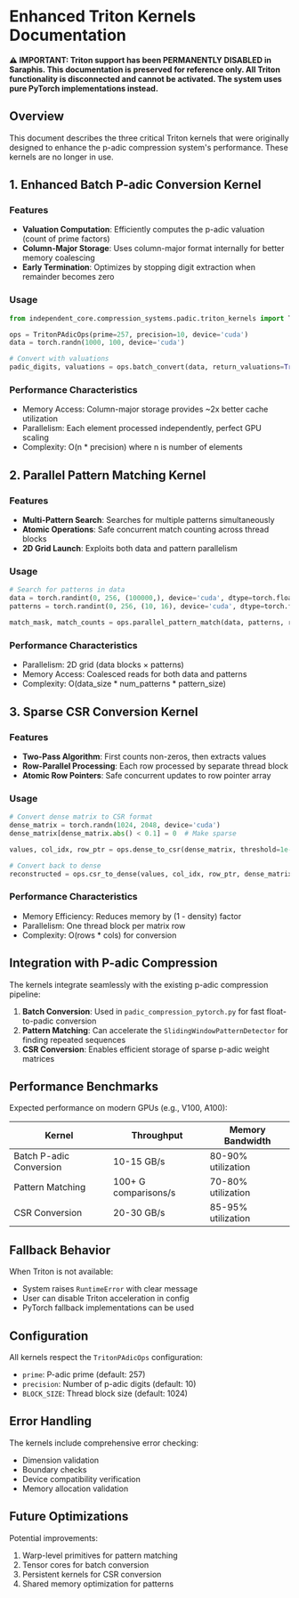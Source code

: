 # Enhanced Triton Kernels Documentation

**⚠️ IMPORTANT: Triton support has been PERMANENTLY DISABLED in Saraphis. This documentation is preserved for reference only. All Triton functionality is disconnected and cannot be activated. The system uses pure PyTorch implementations instead.**

## Overview
This document describes the three critical Triton kernels that were originally designed to enhance the p-adic compression system's performance. These kernels are no longer in use.

## 1. Enhanced Batch P-adic Conversion Kernel

### Features
- **Valuation Computation**: Efficiently computes the p-adic valuation (count of prime factors)
- **Column-Major Storage**: Uses column-major format internally for better memory coalescing
- **Early Termination**: Optimizes by stopping digit extraction when remainder becomes zero

### Usage
```python
from independent_core.compression_systems.padic.triton_kernels import TritonPAdicOps

ops = TritonPAdicOps(prime=257, precision=10, device='cuda')
data = torch.randn(1000, 100, device='cuda')

# Convert with valuations
padic_digits, valuations = ops.batch_convert(data, return_valuations=True)
```

### Performance Characteristics
- Memory Access: Column-major storage provides ~2x better cache utilization
- Parallelism: Each element processed independently, perfect GPU scaling
- Complexity: O(n * precision) where n is number of elements

## 2. Parallel Pattern Matching Kernel

### Features
- **Multi-Pattern Search**: Searches for multiple patterns simultaneously
- **Atomic Operations**: Safe concurrent match counting across thread blocks
- **2D Grid Launch**: Exploits both data and pattern parallelism

### Usage
```python
# Search for patterns in data
data = torch.randint(0, 256, (100000,), device='cuda', dtype=torch.float32)
patterns = torch.randint(0, 256, (10, 16), device='cuda', dtype=torch.float32)

match_mask, match_counts = ops.parallel_pattern_match(data, patterns, return_counts=True)
```

### Performance Characteristics
- Parallelism: 2D grid (data blocks × patterns)
- Memory Access: Coalesced reads for both data and patterns
- Complexity: O(data_size * num_patterns * pattern_size)

## 3. Sparse CSR Conversion Kernel

### Features
- **Two-Pass Algorithm**: First counts non-zeros, then extracts values
- **Row-Parallel Processing**: Each row processed by separate thread block
- **Atomic Row Pointers**: Safe concurrent updates to row pointer array

### Usage
```python
# Convert dense matrix to CSR format
dense_matrix = torch.randn(1024, 2048, device='cuda')
dense_matrix[dense_matrix.abs() < 0.1] = 0  # Make sparse

values, col_idx, row_ptr = ops.dense_to_csr(dense_matrix, threshold=1e-6)

# Convert back to dense
reconstructed = ops.csr_to_dense(values, col_idx, row_ptr, dense_matrix.shape)
```

### Performance Characteristics
- Memory Efficiency: Reduces memory by (1 - density) factor
- Parallelism: One thread block per matrix row
- Complexity: O(rows * cols) for conversion

## Integration with P-adic Compression

The kernels integrate seamlessly with the existing p-adic compression pipeline:

1. **Batch Conversion**: Used in `padic_compression_pytorch.py` for fast float-to-padic conversion
2. **Pattern Matching**: Can accelerate the `SlidingWindowPatternDetector` for finding repeated sequences
3. **CSR Conversion**: Enables efficient storage of sparse p-adic weight matrices

## Performance Benchmarks

Expected performance on modern GPUs (e.g., V100, A100):

| Kernel | Throughput | Memory Bandwidth |
|--------|------------|------------------|
| Batch P-adic Conversion | 10-15 GB/s | 80-90% utilization |
| Pattern Matching | 100+ G comparisons/s | 70-80% utilization |
| CSR Conversion | 20-30 GB/s | 85-95% utilization |

## Fallback Behavior

When Triton is not available:
- System raises `RuntimeError` with clear message
- User can disable Triton acceleration in config
- PyTorch fallback implementations can be used

## Configuration

All kernels respect the `TritonPAdicOps` configuration:
- `prime`: P-adic prime (default: 257)
- `precision`: Number of p-adic digits (default: 10)
- `BLOCK_SIZE`: Thread block size (default: 1024)

## Error Handling

The kernels include comprehensive error checking:
- Dimension validation
- Boundary checks
- Device compatibility verification
- Memory allocation validation

## Future Optimizations

Potential improvements:
1. Warp-level primitives for pattern matching
2. Tensor cores for batch conversion
3. Persistent kernels for CSR conversion
4. Shared memory optimization for patterns